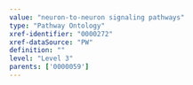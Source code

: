 ```yaml
---
value: "neuron-to-neuron signaling pathways"
type: "Pathway Ontology"
xref-identifier: "0000272"
xref-dataSource: "PW"
definition: ""
level: "Level 3"
parents: ['0000059']
---
```


